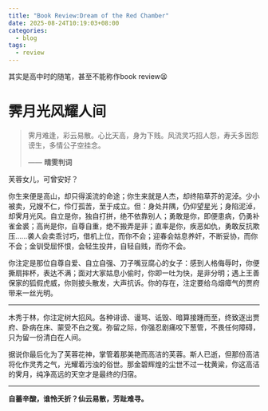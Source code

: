 ```yaml
---
title: "Book Review:Dream of the Red Chamber"
date: 2025-08-24T10:19:03+08:00
categories:
  - blog
tags:
  - review
---
```


其实是高中时的随笔，甚至不能称作book review😫

# 霁月光风耀人间

> 霁月难逢，彩云易散。心比天高，身为下贱。风流灵巧招人怨，寿夭多因怨谤生，多情公子空挂念。
> 
> —— **晴雯判词**

芙蓉女儿，可曾安好？

你生来便是高山，却只得溪流的命途；你生来就是人杰，却终陷草芥的泥淖。少小被卖，兄嫂不仁，伶仃孤苦，至于成立。但：身处井隅，仍仰望星光；身陷泥淖，却霁月光风。自立是你，独自打拼，绝不依靠别人；勇敢是你，即便患病，仍勇补雀金裘；高尚是你，自尊自重，绝不搬弄是非；直率是你，疾恶如仇，勇敢反抗欺压……袭人会卖乖讨巧，借机上位，而你不会；迎春会姑息养奸，不断妥协，而你不会；金钏受屈怀恨，会轻生投井，自轻自贱，而你不会。

你注定是那位自尊自爱、自立自强、刀子嘴豆腐心的女子：感到人格侮辱时，你便撕扇摔杯，表达不满；面对大家姑息小偷时，你即一吐为快，是非分明；遇上王善保家的狐假虎威，你则披头散发，大声抗诉。你的存在，注定要给乌烟瘴气的贾府带来一丝光明。

---

木秀于林，你注定树大招风。各种诽谤、谩骂、诋毁、暗算接踵而至，终致逐出贾府、卧病在床、蒙受不白之冤。弥留之际，你强忍剧痛咬下葱管，不畏任何障碍，只为留一份清白在人间。

据说你最后化为了芙蓉花神，掌管着那美艳而高洁的芙蓉。斯人已逝，但那份高洁将化作灵秀之气，光耀着污浊的俗世。那金碧辉煌的尘世不过一枕黄粱，你这高洁的霁月，纯净高远的天空才是最终的归宿。

---

**自蓄辛酸，谁怜夭折？仙云易散，芳趾难寻。**
